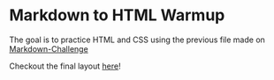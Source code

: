# Markdown to HTML Warmup

The goal is to practice HTML and CSS using the previous file made on [Markdown-Challenge](https://github.com/jann-basso/exercise-markdown)

Checkout the final layout [here](https://jann-basso.github.io/markdown-warmup-html/)!

